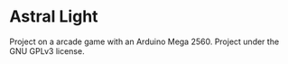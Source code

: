 # Astral Light
 Project on a arcade game with an Arduino Mega 2560. Project under the GNU GPLv3 license.

